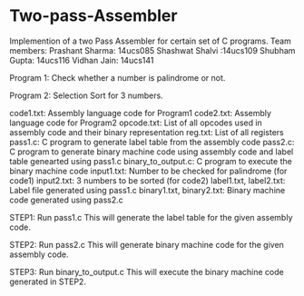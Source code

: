 # Two-pass-Assembler
Implemention of a two Pass Assembler for certain set of C programs. 
Team members:
    Prashant Sharma: 14ucs085
    Shashwat Shalvi :14ucs109
    Shubham Gupta: 14ucs116
    Vidhan Jain: 14ucs141



Program 1:
    Check whether a number is palindrome or not.

Program 2:
    Selection Sort for 3 numbers.


code1.txt: Assembly language code for Program1
code2.txt: Assembly language code for Program2
opcode.txt: List of all opcodes used in assembly code and their binary representation
reg.txt: List of all registers
pass1.c: C program to generate label table from the assembly code
pass2.c: C program to generate binary machine code using assembly code and label table genearted using pass1.c
binary_to_output.c: C program to execute the binary machine code
input1.txt: Number to be checked for palindrome (for code1)
input2.txt: 3 numbers to be sorted (for code2)
label1.txt, label2.txt: Label file generated using pass1.c
binary1.txt, binary2.txt: Binary machine code generated using pass2.c


STEP1: Run pass1.c
    This will generate the label table for the given assembly code.

STEP2: Run pass2.c
    This will generate binary machine code for the given assembly code.

STEP3: Run binary_to_output.c
    This will execute the binary machine code generated in STEP2.
